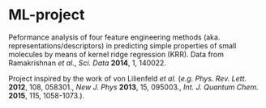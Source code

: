 # ML-project

Peformance analysis of four feature engineering methods (aka. representations/descriptors) in predicting simple properties of small molecules by means of kernel ridge regression (KRR). Data from Ramakrishnan *et al.*, *Sci. Data* **2014**, 1, 140022. 

Project inspired by the work of von Lilienfeld *et al.* (*e.g.* *Phys. Rev. Lett.* **2012**, 108, 058301., *New J. Phys* **2013**, 15, 095003., *Int. J. Quantum Chem.* **2015**, 115, 1058-1073.).
